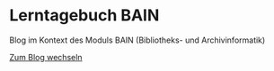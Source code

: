 # Lerntagebuch BAIN

Blog im Kontext des Moduls BAIN (Bibliotheks- und Archivinformatik)

[Zum Blog wechseln](https://anna-grossenbacher.github.io/bain/)
